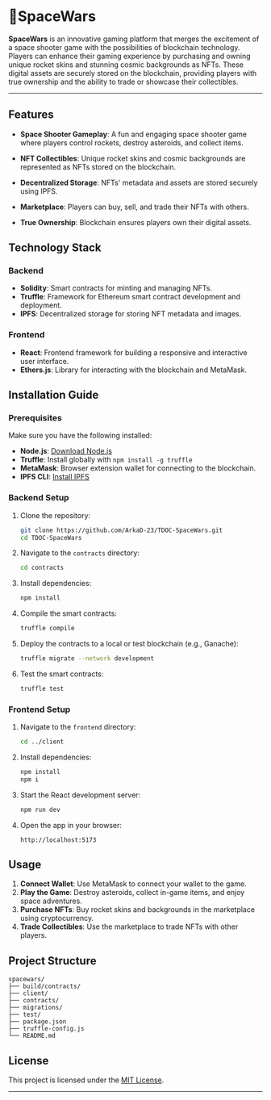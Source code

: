 # 🚀SpaceWars

**SpaceWars** is an innovative gaming platform that merges the excitement of a space shooter game with the possibilities of blockchain technology. Players can enhance their gaming experience by purchasing and owning unique rocket skins and stunning cosmic backgrounds as NFTs. These digital assets are securely stored on the blockchain, providing players with true ownership and the ability to trade or showcase their collectibles.

---

## Features

- **Space Shooter Gameplay**: A fun and engaging space shooter game where players control rockets, destroy asteroids, and collect items.
  
- **NFT Collectibles**: Unique rocket skins and cosmic backgrounds are represented as NFTs stored on the blockchain.
  
- **Decentralized Storage**: NFTs' metadata and assets are stored securely using IPFS.
  
- **Marketplace**: Players can buy, sell, and trade their NFTs with others.
  
- **True Ownership**: Blockchain ensures players own their digital assets.



## Technology Stack

### Backend
- **Solidity**: Smart contracts for minting and managing NFTs.
- **Truffle**: Framework for Ethereum smart contract development and deployment.
- **IPFS**: Decentralized storage for storing NFT metadata and images.

### Frontend
- **React**: Frontend framework for building a responsive and interactive user interface.
- **Ethers.js**: Library for interacting with the blockchain and MetaMask.



## Installation Guide

### Prerequisites

Make sure you have the following installed:
- **Node.js**: [Download Node.js](https://nodejs.org/)
- **Truffle**: Install globally with `npm install -g truffle`
- **MetaMask**: Browser extension wallet for connecting to the blockchain.
- **IPFS CLI**: [Install IPFS](https://docs.ipfs.tech/install/)

### Backend Setup

1. Clone the repository:
   ```bash
   git clone https://github.com/ArkaD-23/TDOC-SpaceWars.git
   cd TDOC-SpaceWars
   ```

2. Navigate to the `contracts` directory:
   ```bash
   cd contracts
   ```

3. Install dependencies:
   ```bash
   npm install
   ```

4. Compile the smart contracts:
   ```bash
   truffle compile
   ```

5. Deploy the contracts to a local or test blockchain (e.g., Ganache):
   ```bash
   truffle migrate --network development
   ```

6. Test the smart contracts:
   ```bash
   truffle test
   ```

### Frontend Setup

1. Navigate to the `frontend` directory:
   ```bash
   cd ../client
   ```

2. Install dependencies:
   ```bash
   npm install
   npm i
   ```

3. Start the React development server:
   ```bash
   npm run dev
   ```

4. Open the app in your browser:
   ```
   http://localhost:5173
   ```



## Usage

1. **Connect Wallet**: Use MetaMask to connect your wallet to the game.
2. **Play the Game**: Destroy asteroids, collect in-game items, and enjoy space adventures.
3. **Purchase NFTs**: Buy rocket skins and backgrounds in the marketplace using cryptocurrency.
4. **Trade Collectibles**: Use the marketplace to trade NFTs with other players.

## Project Structure

```plaintext
spacewars/
├── build/contracts/          
├── client/                   
├── contracts/                
├── migrations/               
├── test/
├── package.json
├── truffle-config.js
└── README.md               
```

## License

This project is licensed under the [MIT License](LICENSE).

---
